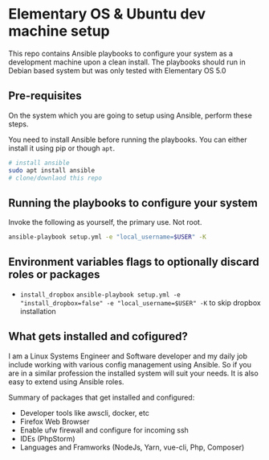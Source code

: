 # Elementary OS & Ubuntu dev machine setup

This repo contains Ansible playbooks to configure your system as a development machine upon a clean install. The playbooks should run in Debian based system but was only tested with Elementary OS 5.0

## Pre-requisites

On the system which you are going to setup using Ansible, perform these steps.

You need to install Ansible before running the playbooks. You can either install it using pip or though `apt`.

```bash
# install ansible
sudo apt install ansible
# clone/downlaod this repo
```

## Running the playbooks to configure your system

Invoke the following as yourself, the primary use. Not root.

```bash
ansible-playbook setup.yml -e "local_username=$USER" -K
```

## Environment variables flags to optionally discard roles or packages

- `install_dropbox` `ansible-playbook setup.yml -e "install_dropbox=false" -e "local_username=$USER" -K` to skip dropbox installation

## What gets installed and cofigured?

I am a Linux Systems Engineer and Software developer and my daily job include working with various config management using Ansible. So if you are in a similar profession the installed system will suit your needs. It is also easy to extend using Ansible roles.

Summary of packages that get installed and configured:

- Developer tools like awscli, docker, etc
- Firefox Web Browser
- Enable ufw firewall and configure for incoming ssh
- IDEs (PhpStorm)
- Languages and Framworks (NodeJs, Yarn, vue-cli, Php, Composer)

